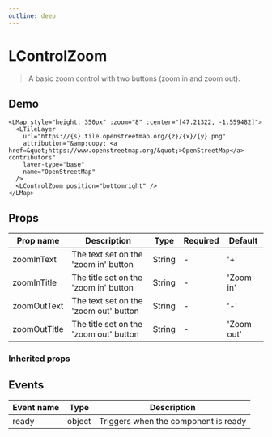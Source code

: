 ```yaml
---
outline: deep
---
```


# LControlZoom

> A basic zoom control with two buttons (zoom in and zoom out).

## Demo

<script setup>
import "leaflet/dist/leaflet.css";
import { LMap, LTileLayer, LControlZoom } from '@vue-leaflet/vue-leaflet';
import { onMounted } from 'vue';

onMounted(() => {
  import('leaflet')
})
</script>

<LMap style="height: 350px" :zoom="8" :center="[47.21322, -1.559482]">
  <LTileLayer
    url="https://{s}.tile.openstreetmap.org/{z}/{x}/{y}.png"
    attribution="&amp;copy; <a href=&quot;https://www.openstreetmap.org/&quot;>OpenStreetMap</a> contributors"
    layer-type="base"
    name="OpenStreetMap"
  />
  <LControlZoom position="bottomright" />
</LMap>

```vue{8}
<LMap style="height: 350px" :zoom="8" :center="[47.21322, -1.559482]">
  <LTileLayer
    url="https://{s}.tile.openstreetmap.org/{z}/{x}/{y}.png"
    attribution="&amp;copy; <a href=&quot;https://www.openstreetmap.org/&quot;>OpenStreetMap</a> contributors"
    layer-type="base"
    name="OpenStreetMap"
  />
  <LControlZoom position="bottomright" />
</LMap>
```

## Props

| Prop name    | Description                            | Type   | Required | Default    |
| ------------ | -------------------------------------- | ------ | -------- | ---------- |
| zoomInText   | The text set on the 'zoom in' button   | String | -        | '+'        |
| zoomInTitle  | The title set on the 'zoom in' button  | String | -        | 'Zoom in'  |
| zoomOutText  | The text set on the 'zoom out' button  | String | -        | '-'        |
| zoomOutTitle | The title set on the 'zoom out' button | String | -        | 'Zoom out' |

### Inherited props

<!--@include: ./props/control-props.md-->

## Events

| Event name | Type   | Description                          |
| ---------- | ------ | ------------------------------------ |
| ready      | object | Triggers when the component is ready |
